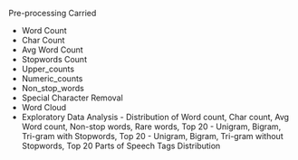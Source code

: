 Pre-processing Carried
- Word Count
- Char Count
- Avg Word Count
- Stopwords Count
- Upper_counts
- Numeric_counts
- Non_stop_words
- Special Character Removal
- Word Cloud
- Exploratory Data Analysis - Distribution of Word count, Char count, Avg Word count, Non-stop words, Rare words, Top 20 - Unigram, Bigram, Tri-gram with Stopwords, Top 20 - Unigram, Bigram, Tri-gram without Stopwords, Top 20 Parts of Speech Tags Distribution
